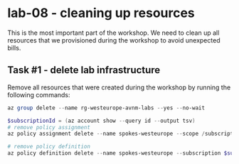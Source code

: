 # lab-08 - cleaning up resources

This is the most important part of the workshop. We need to clean up all resources that we provisioned during the workshop to avoid unexpected bills.

## Task #1 - delete lab infrastructure

Remove all resources that were created during the workshop by running the following commands:

```powershell
az group delete --name rg-westeurope-avnm-labs --yes --no-wait

$subscriptionId = (az account show --query id --output tsv)
# remove policy assignment
az policy assignment delete --name spokes-westeurope --scope /subscriptions/$subscriptionId

# remove policy definition
az policy definition delete --name spokes-westeurope --subscription $subscriptionId
```